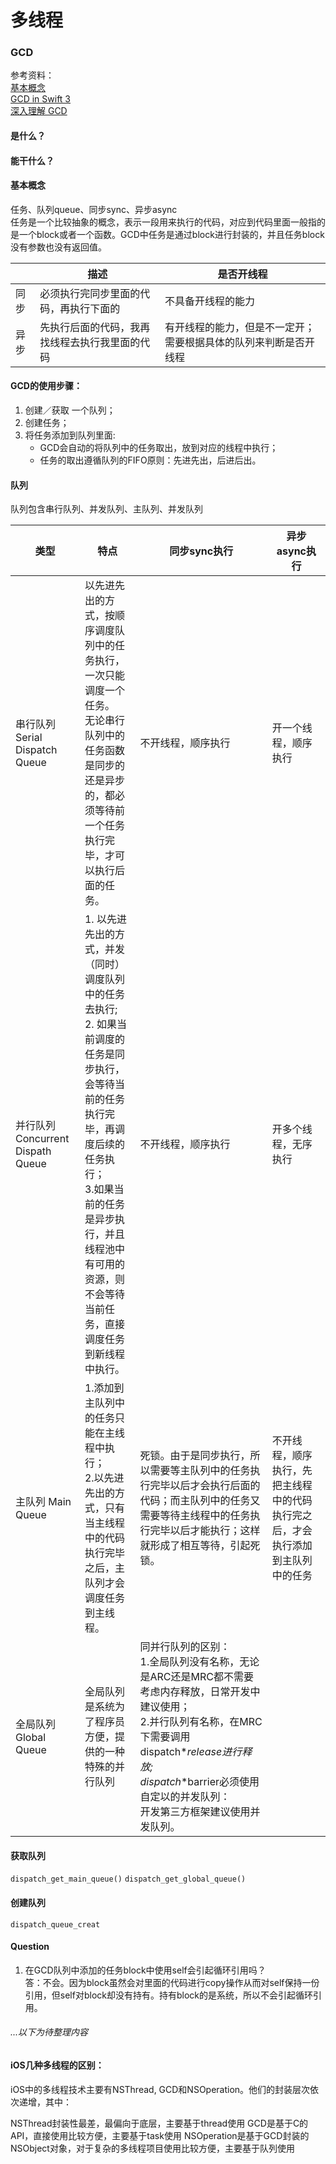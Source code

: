 # 多线程

### GCD

参考资料：  
[基本概念](http://www.jianshu.com/p/678eb2c3b7cb)  
[GCD in Swift 3](http://www.jianshu.com/p/7efbecee6af8)  
[深入理解 GCD](http://www.jianshu.com/p/06a18323d9d2)    

#### 是什么？

#### 能干什么？

#### 基本概念
任务、队列queue、同步sync、异步async  
任务是一个比较抽象的概念，表示一段用来执行的代码，对应到代码里面一般指的是一个block或者一个函数。GCD中任务是通过block进行封装的，并且任务block没有参数也没有返回值。  

| | 描述|是否开线程|
|---|---|---|
|同步 |必须执行完同步里面的代码，再执行下面的 | 不具备开线程的能力 |
|异步 |先执行后面的代码，我再找线程去执行我里面的代码 | 有开线程的能力，但是不一定开；需要根据具体的队列来判断是否开线程 |


#### GCD的使用步骤：
1. 创建／获取 一个队列；
2. 创建任务；
3. 将任务添加到队列里面:  
	* GCD会自动的将队列中的任务取出，放到对应的线程中执行；
	* 任务的取出遵循队列的FIFO原则：先进先出，后进后出。

#### 队列  
队列包含串行队列、并发队列、主队列、并发队列  

| 类型 | 特点 | 同步sync执行 | 异步async执行 |  
|---|---|---|---|
| 串行队列 Serial Dispatch Queue | 以先进先出的方式，按顺序调度队列中的任务执行，一次只能调度一个任务。</br>无论串行队列中的任务函数是同步的还是异步的，都必须等待前一个任务执行完毕，才可以执行后面的任务。  |不开线程，顺序执行 |开一个线程，顺序执行|
| 并行队列 Concurrent Dispath Queue | 1. 以先进先出的方式，并发（同时）调度队列中的任务去执行;</br> 2. 如果当前调度的任务是同步执行，会等待当前的任务执行完毕，再调度后续的任务执行；</br> 3.如果当前的任务是异步执行，并且线程池中有可用的资源，则不会等待当前任务，直接调度任务到新线程中执行。 | 不开线程，顺序执行 | 开多个线程，无序执行 |
| 主队列 Main Queue | 1.添加到主队列中的任务只能在主线程中执行；</br> 2.以先进先出的方式，只有当主线程中的代码执行完毕之后，主队列才会调度任务到主线程。| 死锁。由于是同步执行，所以需要等主队列中的任务执行完毕以后才会执行后面的代码；而主队列中的任务又需要等待主线程中的任务执行完毕以后才能执行；这样就形成了相互等待，引起死锁。 | 不开线程，顺序执行，先把主线程中的代码执行完之后，才会执行添加到主队列中的任务 |
| 全局队列 Global Queue | 全局队列是系统为了程序员方便，提供的一种特殊的并行队列 | 同并行队列的区别：</br> 1.全局队列没有名称，无论是ARC还是MRC都不需要考虑内存释放，日常开发中建议使用；</br> 2.并行队列有名称，在MRC下需要调用dispatch*_*release进行释放; </br> dispatch*_*barrier必须使用自定以的并发队列：</br> 开发第三方框架建议使用并发队列。|

#### 获取队列
`dispatch_get_main_queue()`
`dispatch_get_global_queue()`
#### 创建队列
```
dispatch_queue_creat
```

#### Question
1. 在GCD队列中添加的任务block中使用self会引起循环引用吗？  
	答：不会。因为block虽然会对里面的代码进行copy操作从而对self保持一份引用，但self对block却没有持有。持有block的是系统，所以不会引起循环引用。




###### ...以下为待整理内容
#### iOS几种多线程的区别： 
iOS中的多线程技术主要有NSThread, GCD和NSOperation。他们的封装层次依次递增，其中：

NSThread封装性最差，最偏向于底层，主要基于thread使用
GCD是基于C的API，直接使用比较方便，主要基于task使用
NSOperation是基于GCD封装的NSObject对象，对于复杂的多线程项目使用比较方便，主要基于队列使用
